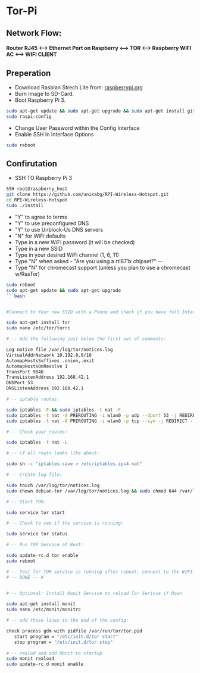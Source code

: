 
# Tor-Pi

## Network Flow:


#### Router RJ45 <--> Ethernet Port on Raspberry <--> TOR <--> Raspberry WIFI AC <--> WIFI CLIENT 


## Preperation

- Download Rasbian Strech Lite from: [raspberrypi.org](https://www.raspberrypi.org/downloads/raspbian/)
- Burn Image to SD-Card.
- Boot Raspberry Pi 3.


```bash
sudo apt-get update && sudo apt-get upgrade && sudo apt-get install git 
sudo raspi-config
```
 - Change User Password within the Config Interface
 - Enable SSH In Interface Options

```bash
sudo reboot
```

## Confirutation
- SSH TO Raspberry Pi 3

```bash
SSH root@raspberry_host
git clone https://github.com/unixabg/RPI-Wireless-Hotspot.git
cd RPI-Wireless-Hotspot
sudo ./install
```

- "Y" to agree to terms
- "Y" to use preconfigured DNS
- "Y" to use Unblock-Us DNS servers
- "N" for WiFi defaults
- Type in a new WiFi password (it will be checked)
- Type in a new SSID
- Type in your desired WiFi channel (1, 6, 11)
- Type "N" when asked - "Are you using a rtl871x chipset?" -- 
- Type "N" for chromecast support (unless you plan to use a chromecast w/RasTor)

```bash
sudo reboot
sudo apt-get update && sudo apt-get upgrade
```bash


#Connect to Your new SSID with a Phone and check if you have full Internet Connection.

sudo apt-get install tor
sudo nano /etc/tor/torrc

# -- Add the following just below the first set of comments:

Log notice file /var/log/tor/notices.log
VirtualAddrNetwork 10.192.0.0/10
AutomapHostsSuffixes .onion,.exit
AutomapHostsOnResolve 1
TransPort 9040
TransListenAddress 192.168.42.1
DNSPort 53
DNSListenAddress 192.168.42.1

# -- iptable routes:

sudo iptables -F && sudo iptables -t nat -F
sudo iptables -t nat -A PREROUTING -i wlan0 -p udp --dport 53 -j REDIRECT --to-ports 53
sudo iptables -t nat -A PREROUTING -i wlan0 -p tcp --syn -j REDIRECT --to-ports 9040

# -- Check your routes:

sudo iptables -t nat -L

# -- if all routs looks like about:

sudo sh -c "iptables-save > /etc/iptables.ipv4.nat"

# -- Create log file:

sudo touch /var/log/tor/notices.log 
sudo chown debian-tor /var/log/tor/notices.log && sudo chmod 644 /var/log/tor/notices.log

# -- Start TOR:

sudo service tor start

# -- Check to see if the service is running:

sudo service tor status

# -- Run TOR Service at Boot:

sudo update-rc.d tor enable
sudo reboot

# -- Test for TOR service is running after reboot, connect to the WIFI. 
# -- DONE -- #


# -- Optional: Install Monit Service to reload Tor Serivce if Down

sudo apt-get install monit
sudo nano /etc/monit/monitrc

# -- add those lines to the end of the config:

check process gdm with pidfile /var/run/tor/tor.pid
   start program = "/etc/init.d/tor start"
   stop program = "/etc/init.d/tor stop"
   
# -- realod and add Monit to startup
sudo monit reaload
sudo update-rc.d monit enable
 ```